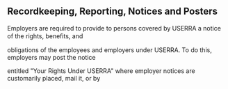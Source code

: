 ## Recordkeeping, Reporting, Notices and Posters

Employers are required to provide to persons covered by USERRA a notice of the rights, beneﬁts, and

obligations of the employees and employers under USERRA. To do this, employers may post the notice

entitled "Your Rights Under USERRA" where employer notices are customarily placed, mail it, or by
